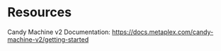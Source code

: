 # Resources

Candy Machine v2 Documentation: https://docs.metaplex.com/candy-machine-v2/getting-started

